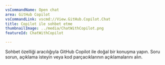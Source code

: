 ```yaml
---
vsCommandName: Open chat
area: GitHub Copilot
vsCommandLink: vscmd://View.GitHub.Copilot.Chat
title: Copilot ile sohbet etme
thumbnailImage: ../media/ChatWithCopilot.png
featureId: ChatWithCopilot

---
```



Sohbet özelliği aracılığıyla GitHub Copilot ile doğal bir konuşma yapın. Soru sorun, açıklama isteyin veya kod parçacıklarının açıklamalarını alın.

